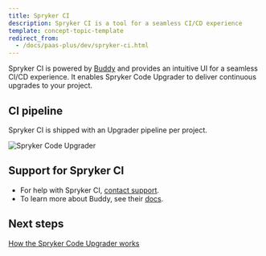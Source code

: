 ```yaml
---
title: Spryker CI
description: Spryker CI is a tool for a seamless CI/CD experience
template: concept-topic-template
redirect_from:
  - /docs/paas-plus/dev/spryker-ci.html
---
```


Spryker CI is powered by [Buddy](https://buddy.works/) and provides an intuitive UI for a seamless CI/CD experience. It enables Spryker Code Upgrader to deliver continuous upgrades to your project.

## CI pipeline

Spryker CI is shipped with an Upgrader pipeline per project.

![Spryker Code Upgrader](https://spryker.s3.eu-central-1.amazonaws.com/docs/paas%2B/dev/spryker-ci.md/spryker-code-upgrader.png)

## Support for Spryker CI

* For help with Spryker CI, [contact support](https://spryker.force.com/support/s/).
* To learn more about Buddy, see their [docs](https://buddy.works/docs).

## Next steps

[How the Spryker Code Upgrader works](/docs/scu/dev/how-the-spryker-code-upgrader-works.html)
